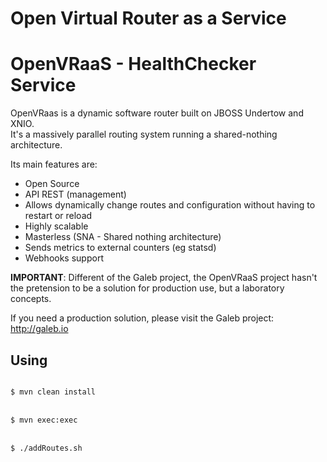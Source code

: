 Open Virtual Router as a Service
===========================
<h1>OpenVRaaS - HealthChecker Service</h1>

OpenVRaas is a dynamic software router built on JBOSS Undertow and XNIO.<br/>
It's a massively parallel routing system running a shared-nothing architecture.

Its main features are:
* Open Source
* API REST (management)
* Allows dynamically change routes and configuration without having to restart or reload
* Highly scalable
* Masterless (SNA - Shared nothing architecture)
* Sends metrics to external counters (eg statsd)
* Webhooks support

<strong>IMPORTANT</strong>: Different of the Galeb project, the OpenVRaaS project hasn't the pretension to be a solution for production use, but a laboratory concepts.

If you need a production solution, please visit the Galeb project:
http://galeb.io

Using
-----

<code>
$ mvn clean install
</code><br/>
<code>
$ mvn exec:exec
</code><br/>
<code>
$ ./addRoutes.sh
</code>

